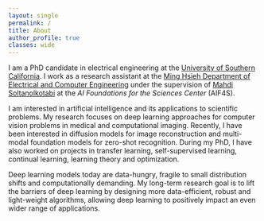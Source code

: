 ```yaml
---
layout: single
permalink: /
title: About
author_profile: true
classes: wide
---
```

I am a PhD candidate in electrical engineering at the [University of Southern California](https://www.usc.edu/). I work as a research assistant at
the [Ming Hsieh Department of Electrical and Computer Engineering](https://minghsiehece.usc.edu/) under the supervision of [Mahdi Soltanolkotabi](https://viterbi-web.usc.edu/~soltanol/) at the _AI Foundations for the Sciences Center_ (AIF4S).

I am interested in artificial intelligence and its applications to scientific problems. My research focuses on deep learning approaches for computer vision problems in medical and computational imaging. Recently, I have been interested in diffusion models for image reconstruction and multi-modal foundation models for zero-shot recognition. During my PhD, I have also worked on projects in transfer learning, self-supervised learning, continual learning, learning theory and optimization.

Deep learning models today are data-hungry, fragile to small distribution shifts and computationally demanding. My long-term research goal is to lift the barriers of deep learning by designing more data-efficient, robust and light-weight algorithms, allowing deep learning to positively impact an even wider range of applications.
